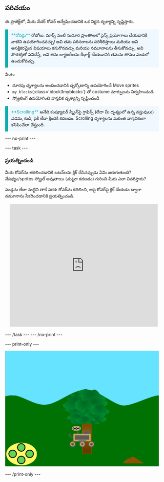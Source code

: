 ## పరిచయం

ఈ ప్రాజెక్ట్‌లో, మీరు నేచర్ రోవర్ అన్వేషించడానికి ఒక నిర్జన దృశ్యాన్ని సృష్టిస్తారు.

<p style="border-left: solid; border-width:10px; border-color: #0faeb0; background-color: aliceblue; padding: 10px;">
<span style="color: #0faeb0">**రోవర్లు**</span> రోబోలు. మార్స్ వంటి సుదూర ప్రాంతాలలో సైన్స్ ప్రయోగాలు చేయడానికి వాటిని ఉపయోగించవచ్చు!  అవి తమ పరిసరాలను పరిశీలిస్తాయి మరియు అవి ఆసక్తికరమైన విషయాలు కనుగొనవచ్చు మరియు నమూనాలను తీసుకోవచ్చు. అవి సౌరశక్తితో పనిచేస్తే, అవి తమ బ్యాటరీలను రీఛార్జ్ చేయడానికి తమను తాము ఎండలో ఉంచుకోవచ్చు.
</p>

మీరు:
+ దూరపు దృశ్యాలను అందించడానికి దృక్కోణాన్ని ఉపయోగించే Move sprites
+ `my blocks`{:class='block3myblocks'} తో costume మార్పులను నిర్వహించండి
+ స్క్రోలింగ్ ఉపయోగించి వాస్తవిక దృశ్యాన్ని సృష్టించండి


<p style="border-left: solid; border-width:10px; border-color: #0faeb0; background-color: aliceblue; padding: 10px;">
<span style="color: #0faeb0">**Scrolling**</span> అనేది కంప్యూటర్ స్క్రీన్‌పై గ్రాఫిక్స్ (లేదా మీ దృశ్యంలో ఉన్న వస్తువులు) ఎడమ, కుడి, పైకి లేదా క్రిందికి కదలడం. Scrolling దృశ్యాలను మరింత వాస్తవికంగా కనిపించేలా చేస్తుంది.
</p>

--- no-print ---

--- task ---

### ప్రయత్నించండి
<div style="display: flex; flex-wrap: wrap">
<div style="flex-basis: 175px; flex-grow: 1">  
మీరు రోవర్‌ను తరలించడానికి బటన్‌లను క్లిక్ చేసినప్పుడు ఏమి జరుగుతుంది? నేపథ్యం/sprites స్క్రోల్ అవుతాయి (చుట్టూ కదలడం) గురించి మీరు ఎలా వివరిస్తారు?

పండ్లను లేదా మట్టిని తాకే వరకు రోవర్‌ను కదిలించి, ఆపై రోవర్‌పై క్లిక్ చేయడం ద్వారా నమూనాను సేకరించడానికి ప్రయత్నించండి.
</div>
<div class="scratch-preview" style="margin-left: 15px;">
  <iframe allowtransparency="true" width="485" height="402" src="https://scratch.mit.edu/projects/embed/551066826/?autostart=false" frameborder="0"></iframe>
</div>
</div>

--- /task ---
--- /no-print ---

--- print-only ---

![పూర్తయిన ప్రాజెక్ట్](images/showcase-static.png)

--- /print-only ---
